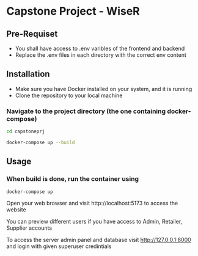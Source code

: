 # Capstone Project - WiseR

## Pre-Requiset

- You shall have access to .env varibles of the frontend and backend
- Replace the .env files in each directory with the correct env content

## Installation

- Make sure you have Docker installed on your system, and it is running
- Clone the repository to your local machine

### Navigate to the project directory (the one containing docker-compose)

```bash
cd capstoneprj
```

```bash
docker-compose up --build
```

## Usage

### When build is done, run the container using

```bash
docker-compose up
```

Open your web browser and visit http://localhost:5173 to access the website

You can preview different users if you have access to Admin, Retailer, Supplier accounts

To access the server admin panel and database visit http://127.0.0.1:8000 and login with given superuser credintials
